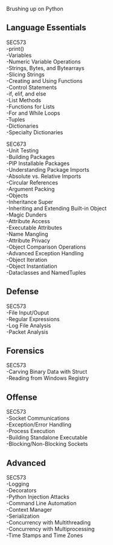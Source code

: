 Brushing up on Python  

## Language Essentials
SEC573  
-print()  
-Variables   
-Numeric Variable Operations  
-Strings, Bytes, and Bytearrays  
-Slicing Strings  
-Creating and Using Functions  
-Control Statements  
-if, elif, and else  
-List Methods  
-Functions for Lists  
-For and While Loops  
-Tuples  
-Dictionaries  
-Specialty Dictionaries  

SEC673  
-Unit Testing  
-Building Packages  
-PIP Installable Packages  
-Understanding Package Imports  
-Absolute vs. Relative Imports  
-Circular References  
-Argument Packing  
-Objects  
-Inheritance Super  
-Inheriting and Extending Built-in Object  
-Magic Dunders  
-Attribute Access    
-Executable Attributes  
-Name Mangling  
-Attribute Privacy  
-Object Comparison Operations  
-Advanced Exception Handling  
-Object Iteration  
-Object Instantiation  
-Dataclasses and NamedTuples  

## Defense
SEC573  
-File Input/Ouput  
-Regular Expressions  
-Log File Analysis  
-Packet Analysis  

## Forensics
SEC573  
-Carving Binary Data with Struct  
-Reading from Windows Registry  

## Offense
SEC573  
-Socket Communications  
-Exception/Error Handling  
-Process Execution  
-Building Standalone Executable  
-Blocking/Non-Blocking Sockets  

## Advanced
SEC573  
-Logging  
-Decorators  
-Python Injection Attacks  
-Command Line Automation  
-Context Manager  
-Serialization  
-Concurrency with Multithreading  
-Concurrency with Multiprocessing  
-Time Stamps and Time Zones  